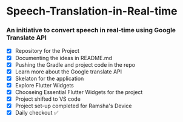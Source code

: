 # Speech-Translation-in-Real-time

### An initiative to convert speech in real-time using Google Translate API

- [x]  Repository for the Project
- [x]  Documenting the ideas in README.md
- [x]  Pushing the Gradle and project code in the repo
- [x]  Learn more about the Google translate API
- [x]  Skelaton for the application
- [x]  Explore Flutter Widgets 
- [X]  Chooseing Essential Flutter Widgets for the project 
- [X]  Project shifted to VS code 
- [X]  Project set-up completed for Ramsha's Device
- [X]  Daily checkout ✅